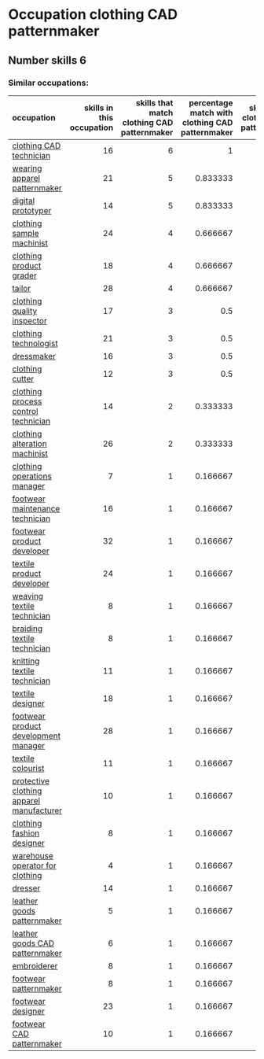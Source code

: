 # Occupation clothing CAD patternmaker
## Number skills 6
### Similar occupations:
| occupation                                                                              |   skills in this occupation |   skills that match clothing CAD patternmaker |   percentage match with clothing CAD patternmaker |   skills not in clothing CAD patternmaker |
|:----------------------------------------------------------------------------------------|----------------------------:|----------------------------------------------:|--------------------------------------------------:|------------------------------------------:|
| [clothing CAD technician](clothing_CAD_technician.md)                                   |                          16 |                                             6 |                                          1        |                                        10 |
| [wearing apparel patternmaker](wearing_apparel_patternmaker.md)                         |                          21 |                                             5 |                                          0.833333 |                                        16 |
| [digital prototyper](digital_prototyper.md)                                             |                          14 |                                             5 |                                          0.833333 |                                         9 |
| [clothing sample machinist](clothing_sample_machinist.md)                               |                          24 |                                             4 |                                          0.666667 |                                        20 |
| [clothing product grader](clothing_product_grader.md)                                   |                          18 |                                             4 |                                          0.666667 |                                        14 |
| [tailor](tailor.md)                                                                     |                          28 |                                             4 |                                          0.666667 |                                        24 |
| [clothing quality inspector](clothing_quality_inspector.md)                             |                          17 |                                             3 |                                          0.5      |                                        14 |
| [clothing technologist](clothing_technologist.md)                                       |                          21 |                                             3 |                                          0.5      |                                        18 |
| [dressmaker](dressmaker.md)                                                             |                          16 |                                             3 |                                          0.5      |                                        13 |
| [clothing cutter](clothing_cutter.md)                                                   |                          12 |                                             3 |                                          0.5      |                                         9 |
| [clothing process control technician](clothing_process_control_technician.md)           |                          14 |                                             2 |                                          0.333333 |                                        12 |
| [clothing alteration machinist](clothing_alteration_machinist.md)                       |                          26 |                                             2 |                                          0.333333 |                                        24 |
| [clothing operations manager](clothing_operations_manager.md)                           |                           7 |                                             1 |                                          0.166667 |                                         6 |
| [footwear maintenance technician](footwear_maintenance_technician.md)                   |                          16 |                                             1 |                                          0.166667 |                                        15 |
| [footwear product developer](footwear_product_developer.md)                             |                          32 |                                             1 |                                          0.166667 |                                        31 |
| [textile product developer](textile_product_developer.md)                               |                          24 |                                             1 |                                          0.166667 |                                        23 |
| [weaving textile technician](weaving_textile_technician.md)                             |                           8 |                                             1 |                                          0.166667 |                                         7 |
| [braiding textile technician](braiding_textile_technician.md)                           |                           8 |                                             1 |                                          0.166667 |                                         7 |
| [knitting textile technician](knitting_textile_technician.md)                           |                          11 |                                             1 |                                          0.166667 |                                        10 |
| [textile designer](textile_designer.md)                                                 |                          18 |                                             1 |                                          0.166667 |                                        17 |
| [footwear product development manager](footwear_product_development_manager.md)         |                          28 |                                             1 |                                          0.166667 |                                        27 |
| [textile colourist](textile_colourist.md)                                               |                          11 |                                             1 |                                          0.166667 |                                        10 |
| [protective clothing apparel manufacturer](protective_clothing_apparel_manufacturer.md) |                          10 |                                             1 |                                          0.166667 |                                         9 |
| [clothing fashion designer](clothing_fashion_designer.md)                               |                           8 |                                             1 |                                          0.166667 |                                         7 |
| [warehouse operator for clothing](warehouse_operator_for_clothing.md)                   |                           4 |                                             1 |                                          0.166667 |                                         3 |
| [dresser](dresser.md)                                                                   |                          14 |                                             1 |                                          0.166667 |                                        13 |
| [leather goods patternmaker](leather_goods_patternmaker.md)                             |                           5 |                                             1 |                                          0.166667 |                                         4 |
| [leather goods CAD patternmaker](leather_goods_CAD_patternmaker.md)                     |                           6 |                                             1 |                                          0.166667 |                                         5 |
| [embroiderer](embroiderer.md)                                                           |                           8 |                                             1 |                                          0.166667 |                                         7 |
| [footwear patternmaker](footwear_patternmaker.md)                                       |                           8 |                                             1 |                                          0.166667 |                                         7 |
| [footwear designer](footwear_designer.md)                                               |                          23 |                                             1 |                                          0.166667 |                                        22 |
| [footwear CAD patternmaker](footwear_CAD_patternmaker.md)                               |                          10 |                                             1 |                                          0.166667 |                                         9 |
